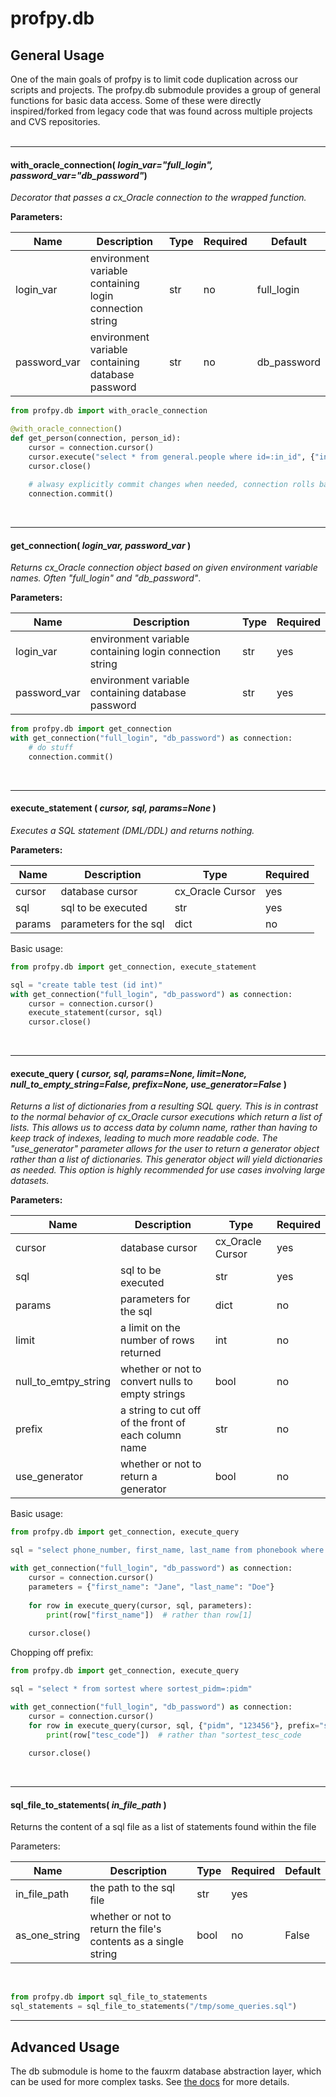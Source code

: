 # profpy.db

## General Usage
One of the main goals of profpy is to limit code duplication across our scripts and projects. The profpy.db submodule
provides a group of general functions for basic data access. Some of these were directly inspired/forked from legacy code
that was found across multiple projects and CVS repositories. 
<br>
<br>

---
#### with_oracle_connection( *login_var="full_login", password_var="db_password"*)
<i>Decorator that passes a cx_Oracle connection to the wrapped function.</i>

<b>Parameters:</b>

| Name         | Description                                             | Type | Required | Default |
|--------------|---------------------------------------------------------|------|----------| ------- |
| login_var    | environment variable containing login connection string | str  | no      | full_login |
| password_var | environment variable containing database password       | str  | no      | db_password |

```python
from profpy.db import with_oracle_connection

@with_oracle_connection()
def get_person(connection, person_id):
    cursor = connection.cursor()
    cursor.execute("select * from general.people where id=:in_id", {"in_id": person_id})
    cursor.close()
    
    # alwasy explicitly commit changes when needed, connection rolls back after wrapped function is done executing.
    connection.commit()
```

<br>

---

#### get_connection(<i> login_var, password_var </i>)
<i>Returns cx_Oracle connection object based on given environment variable names. Often "full_login" and "db_password"</i>.

<b>Parameters:</b>

| Name         | Description                                             | Type | Required |
|--------------|---------------------------------------------------------|------|----------|
| login_var    | environment variable containing login connection string | str  | yes      |
| password_var | environment variable containing database password       | str  | yes      |

```python
from profpy.db import get_connection
with get_connection("full_login", "db_password") as connection:
    # do stuff
    connection.commit()
```
<br>

---

#### execute_statement ( <i>cursor, sql, params=None</i> )
<i>Executes a SQL statement (DML/DDL) and returns nothing.</i>

<b>Parameters:</b>

| Name                 | Description                                          | Type             | Required |
|----------------------|------------------------------------------------------|------------------|----------|
| cursor               | database cursor                                      | cx_Oracle Cursor | yes      |
| sql                  | sql to be executed                                   | str              | yes      |
| params               | parameters for the sql                               | dict             | no       |


Basic usage:
```python
from profpy.db import get_connection, execute_statement

sql = "create table test (id int)"
with get_connection("full_login", "db_password") as connection:
    cursor = connection.cursor()
    execute_statement(cursor, sql)
    cursor.close()

```

<br>

---

#### execute_query ( <i>cursor, sql, params=None, limit=None, null_to_empty_string=False, prefix=None, use_generator=False</i> )
<i>Returns a list of dictionaries from a resulting SQL query. This is in contrast to the normal behavior of cx_Oracle cursor
executions which return a list of lists. This allows us to access data by column name, rather than having to keep track of indexes, leading to much more readable code. The "use_generator" parameter allows for the user to return a generator object rather than a list of dictionaries. This generator 
object will yield dictionaries as needed. This option is highly recommended for use cases involving large datasets. </i>

<b>Parameters:</b>

| Name                 | Description                                          | Type             | Required |
|----------------------|------------------------------------------------------|------------------|----------|
| cursor               | database cursor                                      | cx_Oracle Cursor | yes      |
| sql                  | sql to be executed                                   | str              | yes      |
| params               | parameters for the sql                               | dict             | no       |
| limit                | a limit on the number of rows returned               | int              | no       |
| null_to_emtpy_string | whether or not to convert nulls to empty strings     | bool             | no       |
| prefix               | a string to cut off of the front of each column name | str              | no       |
| use_generator        | whether or not to return a generator                 | bool             | no       |


Basic usage:
```python
from profpy.db import get_connection, execute_query

sql = "select phone_number, first_name, last_name from phonebook where last_name=:last_name and first_name=:first_name"

with get_connection("full_login", "db_password") as connection:
    cursor = connection.cursor()
    parameters = {"first_name": "Jane", "last_name": "Doe"}
    
    for row in execute_query(cursor, sql, parameters):
        print(row["first_name"])  # rather than row[1]
    
    cursor.close()
```

Chopping off prefix:
```python
from profpy.db import get_connection, execute_query

sql = "select * from sortest where sortest_pidm=:pidm"

with get_connection("full_login", "db_password") as connection:
    cursor = connection.cursor()
    for row in execute_query(cursor, sql, {"pidm", "123456"}, prefix="sortest_"):
        print(row["tesc_code"])  # rather than "sortest_tesc_code
        
    cursor.close()
```
<br>

---

#### sql_file_to_statements( *in_file_path* )

Returns the content of a sql file as a list of statements found within the file

Parameters:

| Name                 | Description                                          | Type             | Required | Default|
|----------------------|------------------------------------------------------|------------------|----------|--------
| in_file_path               | the path to the sql file                              | str | yes      | |
| as_one_string | whether or not to return the file's contents as a single string | bool | no | False |

<br>

```python
from profpy.db import sql_file_to_statements
sql_statements = sql_file_to_statements("/tmp/some_queries.sql")

```

---

## Advanced Usage
The db submodule is home to the fauxrm database abstraction layer, which can be used for more complex tasks. See [the docs](./fauxrm/README.md) for more details.